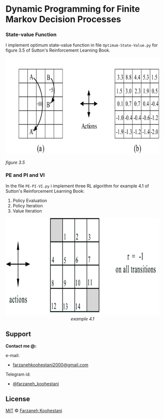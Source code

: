 # Dynamic Programming for Finite Markov Decision Processes

### State-value Function
I implement optimum state-value function in file `Optimum-State-Value.py` for figure 3.5 of Sutton's Reinforcement Learning Book.

<p align=center>
  <img src="https://github.com/farkoo/DP-for-FMDP/blob/master/Grid3.5.jpg" width=800 height=320>
</p>
<p>
	<em>figure 3.5</em>
</p>


### PE and PI and VI
In the file `PE-PI-VI.py` i implement three RL algorithm for example 4.1 of Sutton's Reinforcement Learning Book:
1. Policy Evaluation
2. Policy Iteration
3. Value Iteration

<p align=center>
  <img src="https://github.com/farkoo/DP-for-FMDP/blob/master/example4.1.jpg" width=750 height=320>
  <em>example 4.1</em>
</p>


## Support

**Contact me @:**

e-mail:

* farzanehkoohestani2000@gmail.com

Telegram id:

* [@farzaneh_koohestani](https://t.me/farzaneh_koohestani)

## License
[MIT](https://github.com/farkoo/DP-for-FMDP/blob/master/LICENSE)
&#0169; 
[Farzaneh Koohestani](https://github.com/farkoo)
